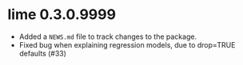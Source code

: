 # lime 0.3.0.9999

* Added a `NEWS.md` file to track changes to the package.
* Fixed bug when explaining regression models, due to drop=TRUE defaults (#33)
